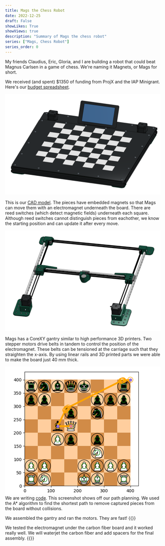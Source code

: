 ```yaml
---
title: Mags the Chess Robot
date: 2022-12-25
draft: False
showLikes: True
showViews: true
description: "Summary of Mags the chess robot"
series: ["Mags, Chess Robot"]
series_order: 0
---
```


My friends Claudius, Eric, Gloria, and I are building a robot that could beat Magnus Carlsen in a game of chess. We're naming it Magnets, or Mags for short. 

We received (and spent) $1350 of funding from ProjX and the IAP Minigrant. Here's our [budget spreadsheet](https://docs.google.com/spreadsheets/d/1yqGCbEJ-lgLs7kG5b4U-4LM2qvh067T2bJkhiu7EdD8/edit?usp=sharing). 

![CAD](images/mags_cad.png)

This is our [CAD model](https://cad.onshape.com/documents/2f3e28006e5b2cd6cd052bed/w/872351ec056974a435282c6c/e/d98ee53972011595aca895ee?renderMode=0&uiState=63c3c2efbb8ec706e89127de). The pieces have embedded magnets so that Mags can move them with an electromagnet underneath the board. There are reed switches (which detect magnetic fields) underneath each square. Although reed switches cannot distinguish pieces from eachother, we know the starting position and can update it after every move. 

![CAD](images/mags_gantry.png)

Mags has a CoreXY gantry similar to high performance 3D printers. Two stepper motors drive belts in tandem to control the position of the electromagnet. These belts can be tensioned at the carriage such that they straighten the x-axis. By using linear rails and 3D printed parts we were able to make the board just 40 mm thick.

![Path Planning](images/path_planning.png)
We are writing [code](https://github.com/cttdev/mags). This screenshot shows off our path planning. We used the A* algorithm to find the shortest path to remove captured pieces from the board without collisions.

We assembled the gantry and ran the motors. They are fast!
{{<youtube V1EFO8Y7cPw>}}

We tested the electromagnet under the carbon fiber board and it worked really well. We will waterjet the carbon fiber and add spacers for the final assembly.
{{<youtube uqxEVlV_M6c>}}